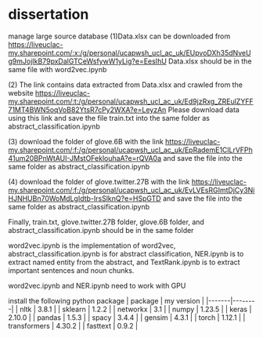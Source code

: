 # dissertation
manage large source database
(1)Data.xlsx can be downloaded from https://liveuclac-my.sharepoint.com/:x:/g/personal/ucapwsh_ucl_ac_uk/EUpvoDXh35dNveUg9mJojIkB79pxDalGTCeWsfywW1yLig?e=EesIhU
Data.xlsx should be in the same file with word2vec.ipynb

(2) The link contains data extracted from Data.xlsx and crawled from the website
https://liveuclac-my.sharepoint.com/:t:/g/personal/ucapwsh_ucl_ac_uk/Ed9jzRxg_ZREulZYFF71MT4BWN5oqVoB82YtsR7cPy2WXA?e=LeyzAn
Please download data using this link and save the file train.txt into the same folder as abstract_classification.ipynb

(3) download the folder of glove.6B with the link https://liveuclac-my.sharepoint.com/:f:/g/personal/ucapwsh_ucl_ac_uk/EpRademE1ClLrVFPh41um20BPnWtAUI-JMstOFeklouhaA?e=rQVA0a and save the file into the same folder as abstract_classification.ipynb

(4) download the folder of glove.twitter.27B with the link https://liveuclac-my.sharepoint.com/:f:/g/personal/ucapwsh_ucl_ac_uk/EvLVEsRGImtDjCy3NiHJNHUBn70WoMdLgIdtb-IrsSlknQ?e=HSpGTD and save the file into the same folder as abstract_classification.ipynb

Finally, train.txt, glove.twitter.27B folder, glove.6B folder, and abstract_classification.ipynb should be in the same folder

word2vec.ipynb is the implementation of word2vec, abstract_classification.ipynb is for abstract classification, NER.ipynb is to extract named entity from the abstract, and TextRank.ipynb is to extract important sentences and noun chunks.

word2vec.ipynb and NER.ipynb need to work with GPU

install the following python package
| package | my version |
|-------|--------|
| nltk | 3.8.1 |
| sklearn | 1.2.2 |
| networkx | 3.1 |
| numpy | 1.23.5 |
| keras | 2.10.0 |
| pandas | 1.5.3 |
| spacy | 3.4.4 |
| gensim | 4.3.1 |
| torch | 1.12.1 |
| transformers | 4.30.2 |
| fasttext | 0.9.2 |

